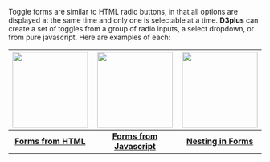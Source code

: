 Toggle forms are similar to HTML radio buttons, in that all options are displayed at the same time and only one is selectable at a time. **D3plus** can create a set of toggles from a group of radio inputs, a select dropdown, or from pure javascript. Here are examples of each:

| <a href="http://d3plus.org/examples/forms/62d1df2506fd7c73b4c6/"><img src="https://gist.githubusercontent.com/davelandry/62d1df2506fd7c73b4c6/raw/thumbnail.png" width="150px"></a> | <a href="http://d3plus.org/examples/forms/8ea69aa2266c39d35380/"><img src="https://gist.githubusercontent.com/davelandry/8ea69aa2266c39d35380/raw/thumbnail.png" width="150px"></a> | <a href="http://d3plus.org/examples/forms/55bbd9665eb1a8019c68/"><img src="https://gist.githubusercontent.com/davelandry/55bbd9665eb1a8019c68/raw/thumbnail.png" width="150px"></a> |
| :-: | :-: | :-: |
| [**Forms from HTML**](http://d3plus.org/examples/forms/62d1df2506fd7c73b4c6/) | [**Forms from Javascript**](http://d3plus.org/examples/forms/8ea69aa2266c39d35380/) | [**Nesting in Forms**](http://d3plus.org/examples/forms/55bbd9665eb1a8019c68/) |
